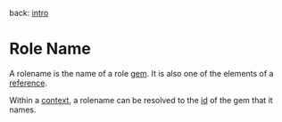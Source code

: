back: [intro](../intro.md#Basics)

# Role Name

A rolename is the name of a role [gem](basics/gem.md). It is also one of the elements of a [reference](basics/reference.md).

Within a [context](basics/context.md), a rolename can be resolved to the [id](basics/id.md) of the gem that it names.